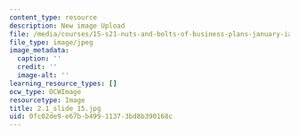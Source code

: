 ```yaml
---
content_type: resource
description: New image Upload
file: /media/courses/15-s21-nuts-and-bolts-of-business-plans-january-iap-2014/0fc02de9e67bb49911373bd8b390168c_2.1_slide_15.jpg
file_type: image/jpeg
image_metadata:
  caption: ''
  credit: ''
  image-alt: ''
learning_resource_types: []
ocw_type: OCWImage
resourcetype: Image
title: 2.1_slide_15.jpg
uid: 0fc02de9-e67b-b499-1137-3bd8b390168c
---
```

